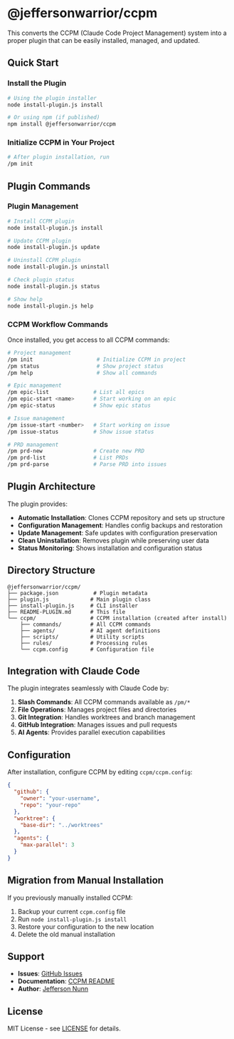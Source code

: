 # @jeffersonwarrior/ccpm

This converts the CCPM (Claude Code Project Management) system into a proper plugin that can be easily installed, managed, and updated.

## Quick Start

### Install the Plugin
```bash
# Using the plugin installer
node install-plugin.js install

# Or using npm (if published)
npm install @jeffersonwarrior/ccpm
```

### Initialize CCPM in Your Project
```bash
# After plugin installation, run
/pm init
```

## Plugin Commands

### Plugin Management
```bash
# Install CCPM plugin
node install-plugin.js install

# Update CCPM plugin
node install-plugin.js update

# Uninstall CCPM plugin
node install-plugin.js uninstall

# Check plugin status
node install-plugin.js status

# Show help
node install-plugin.js help
```

### CCPM Workflow Commands
Once installed, you get access to all CCPM commands:

```bash
# Project management
/pm init                    # Initialize CCPM in project
/pm status                  # Show project status
/pm help                    # Show all commands

# Epic management
/pm epic-list              # List all epics
/pm epic-start <name>      # Start working on an epic
/pm epic-status            # Show epic status

# Issue management
/pm issue-start <number>   # Start working on issue
/pm issue-status           # Show issue status

# PRD management
/pm prd-new                # Create new PRD
/pm prd-list               # List PRDs
/pm prd-parse              # Parse PRD into issues
```

## Plugin Architecture

The plugin provides:

- **Automatic Installation**: Clones CCPM repository and sets up structure
- **Configuration Management**: Handles config backups and restoration
- **Update Management**: Safe updates with configuration preservation
- **Clean Uninstallation**: Removes plugin while preserving user data
- **Status Monitoring**: Shows installation and configuration status

## Directory Structure

```
@jeffersonwarrior/ccpm/
├── package.json           # Plugin metadata
├── plugin.js             # Main plugin class
├── install-plugin.js     # CLI installer
├── README-PLUGIN.md      # This file
└── ccpm/                 # CCPM installation (created after install)
    ├── commands/         # All CCPM commands
    ├── agents/           # AI agent definitions
    ├── scripts/          # Utility scripts
    ├── rules/            # Processing rules
    └── ccpm.config       # Configuration file
```

## Integration with Claude Code

The plugin integrates seamlessly with Claude Code by:

1. **Slash Commands**: All CCPM commands available as `/pm/*`
2. **File Operations**: Manages project files and directories
3. **Git Integration**: Handles worktrees and branch management
4. **GitHub Integration**: Manages issues and pull requests
5. **AI Agents**: Provides parallel execution capabilities

## Configuration

After installation, configure CCPM by editing `ccpm/ccpm.config`:

```json
{
  "github": {
    "owner": "your-username",
    "repo": "your-repo"
  },
  "worktree": {
    "base-dir": "../worktrees"
  },
  "agents": {
    "max-parallel": 3
  }
}
```

## Migration from Manual Installation

If you previously manually installed CCPM:

1. Backup your current `ccpm.config` file
2. Run `node install-plugin.js install`
3. Restore your configuration to the new location
4. Delete the old manual installation

## Support

- **Issues**: [GitHub Issues](https://github.com/jeffersonwarrior/ccpm/issues)
- **Documentation**: [CCPM README](https://github.com/jeffersonwarrior/ccpm)
- **Author**: [Jefferson Nunn](https://jeffersonnunn.com)

## License

MIT License - see [LICENSE](https://github.com/jeffersonwarrior/ccpm/blob/main/LICENSE) for details.
